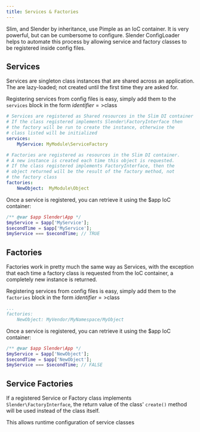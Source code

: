 ```yaml
---
title: Services & Factories
---
```



Slim, and Slender by inheritance, use Pimple as an IoC container. It is very powerful, but can be
cumbersome to configure. Slender ConfigLoader helps to automate this process by allowing service
and factory classes to be registered inside config files.


## Services
Services are singleton class instances that are shared across an
application. The are lazy-loaded; not created until the first time
they are asked for.

Registering services from config files is easy, simply add them to the
`services` block in the form $identifier=>$class

```yaml
# Services are registered as Shared resources in the Slim DI container
# If the class registered implements Slender\FactoryInterface then
# the factory will be run to create the instance, otherwise the
# class listed will be initialized
services:
    MyService: MyModule\ServiceFactory

# Factories are registered as resources in the Slim DI container.
# A new instance is created each time this object is requested.
# If the class registered implements FactoryInterface, then the
# object returned will be the result of the factory method, not
# the factory class
factories:
    NewObject:  MyModule\Object
```



Once a service is registered, you can retrieve it using the $app IoC container:

```php
/** @var $app Slender\App */
$myService = $app['MyService'];
$secondTime = $app['MyService'];
$myService === $secondTime; // TRUE
```

## Factories
Factories work in pretty much the same way as Services, with the exception that
each time a factory class is requested from the IoC container, a completely new
instance is returned.

Registering services from config files is easy, simply add them to the
`factories` block in the form $identifier=>$class

```yaml
...
factories:
    NewObject: MyVendor/MyNamespace/MyObject
```

Once a service is registered, you can retrieve it using the $app IoC container:
```php
/** @var $app Slender\App */
$myService = $app['NewObject'];
$secondTime = $app['NewObject'];
$myService === $secondTime; // FALSE
```


## Service Factories
If a registered Service or Factory class implements `Slender\FactoryInterface`, the
return value of the class' `create()` method will be used instead of the class itself.

This allows runtime configuration of service classes